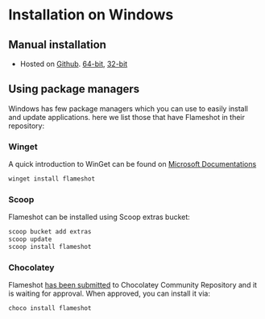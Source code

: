 # Installation on Windows

## Manual installation
- Hosted on [Github](https://github.com). [64-bit](https://github.com/flameshot-org/flameshot/releases), [32-bit](https://github.com/flameshot-org/flameshot/releases)


## Using package managers

Windows has few package managers which you can use to easily install and update applications. here we list those that have Flameshot in their repository:

### Winget

A quick introduction to WinGet can be found on [Microsoft Documentations](https://docs.microsoft.com/en-us/windows/package-manager/winget/)

```powershell
winget install flameshot
```

### Scoop

Flameshot can be installed using Scoop extras bucket:

```powershell
scoop bucket add extras
scoop update
scoop install flameshot
```

### Chocolatey

Flameshot [has been submitted](https://github.com/chocolatey-community/chocolatey-package-requests/issues/973) to Chocolatey Community Repository and it is waiting for approval. When approved, you can install it via:

```powershell
choco install flameshot
```
